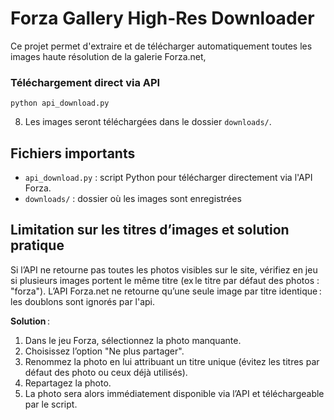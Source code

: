 # Forza Gallery High-Res Downloader

Ce projet permet d'extraire et de télécharger automatiquement toutes les images haute résolution de la galerie Forza.net, 


### Téléchargement direct via API 


   ```
   python api_download.py
   ```
8. Les images seront téléchargées dans le dossier `downloads/`.



## Fichiers importants
- `api_download.py` : script Python pour télécharger directement via l'API Forza.
- `downloads/` : dossier où les images sont enregistrées

## Limitation sur les titres d’images et solution pratique

Si l’API ne retourne pas toutes les photos visibles sur le site, vérifiez en jeu si plusieurs images portent le même titre (ex le titre par défaut des photos : "forza"). L’API Forza.net ne retourne qu’une seule image par titre identique : les doublons sont ignorés par l'api.

**Solution** :
1. Dans le jeu Forza, sélectionnez la photo manquante.
2. Choisissez l’option "Ne plus partager".
3. Renommez la photo en lui attribuant un titre unique (évitez les titres par défaut des photo ou ceux déjà utilisés).
4. Repartagez la photo.
5. La photo sera alors immédiatement disponible via l’API et téléchargeable par le script.



